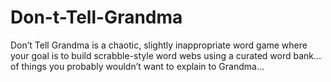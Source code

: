 # Don-t-Tell-Grandma
Don’t Tell Grandma is a chaotic, slightly inappropriate word game where your goal is to build scrabble-style word webs using a curated word bank… of things you probably wouldn’t want to explain to Grandma...
